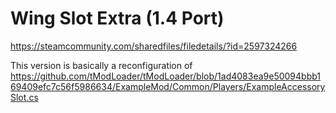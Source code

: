 # Wing Slot Extra (1.4 Port)
https://steamcommunity.com/sharedfiles/filedetails/?id=2597324266

This version is basically a reconfiguration of https://github.com/tModLoader/tModLoader/blob/1ad4083ea9e50094bbb169409efc7c56f5986634/ExampleMod/Common/Players/ExampleAccessorySlot.cs
